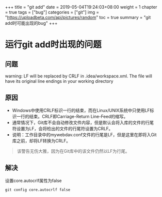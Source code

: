 +++
title = "git add"
date = 2019-05-04T19:24:03+08:00
weight = 1
chapter = true
tags = ["bug"]
categories = ["git"]
img = "https://uploadbeta.com/api/pictures/random"
toc = true
summary = "git add时可能出现的bug"
+++


# 运行git add时出现的问题
## 问题
warning: LF will be replaced by CRLF in .idea/workspace.xml.
The file will have its original line endings in your working directory
## 原因
- Windows中使用CRLF标识一行的结束，而在Linux/UNIX系统中只使用LF标识一行的结束。CRLF即Carriage-Return Line-Feed的缩写。
- 通常情况下，Git库不会自动修改文件内容，但是默认会将入库的文件的行尾符设置为LF，会将检出的文件的行尾符设置为CRLF。
- 说明：工作目录中的mywebdav.conf文件的行尾是LF，但是这里在即将入Git库之前，却将LF转换为CRLF。
> 该警告无伤大雅，因为在Git库中的该文件仍然以LF为行尾。
## 解决
设置core.autocrlf属性为false
~~~
git config core.autocrlf false
~~~

